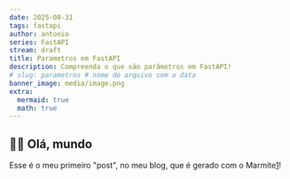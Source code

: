 ```yaml
---
date: 2025-08-31
tags: fastapi
author: antonio
series: FastAPI
stream: draft
title: Parametros em FastAPI
description: Compreenda o que são parâmetros em FastAPI!
# slug: parametros # nome do arquivo sem a data
banner_image: media/image.png
extra:
  mermaid: true
  math: true
---
```


## 👋🏼 Olá, mundo

Esse é o meu primeiro "post", no meu blog, que é gerado com o Marmite[1]!

[1]: https://github.com/rochacbruno/marmite
